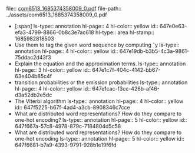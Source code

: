 file:: [com6513_1685374358009_0.pdf](../assets/com6513_1685374358009_0.pdf)
file-path:: ../assets/com6513_1685374358009_0.pdf

- [:span]
  ls-type:: annotation
  hl-page:: 4
  hl-color:: yellow
  id:: 647e0e63-efa3-4799-8866-0b8c3e7ac618
  hl-type:: area
  hl-stamp:: 1685982818503
- Use them to tag the given word sequence by computing ˆy
  ls-type:: annotation
  hl-page:: 4
  hl-color:: yellow
  id:: 647e19db-b3b5-4c3a-9861-75ddac2d43f3
- Explain the equation and the approximation terms.
  ls-type:: annotation
  hl-page:: 3
  hl-color:: yellow
  id:: 647e1c7f-404c-4142-bb67-63e404b85c4f
- transition probabilities or the emission probabilities
  ls-type:: annotation
  hl-page:: 4
  hl-color:: yellow
  id:: 647e1cac-f3cc-426b-af46-d3a52db2e5dc
- The Viterbi algorithm 
  ls-type:: annotation
  hl-page:: 4
  hl-color:: yellow
  id:: 647f5225-b67f-4ad4-a3cb-8908346c7cce
- What are distributed word representations? How do they compare to one-hot encoding? 
  ls-type:: annotation
  hl-page:: 5
  hl-color:: yellow
  id:: 647f667a-57c8-4978-879c-7184804d5c58
- What are distributed word representations? How do they compare to one-hot encoding
  ls-type:: annotation
  hl-page:: 5
  hl-color:: yellow
  id:: 647f6681-b7a9-4393-9791-928b1e19f6fd